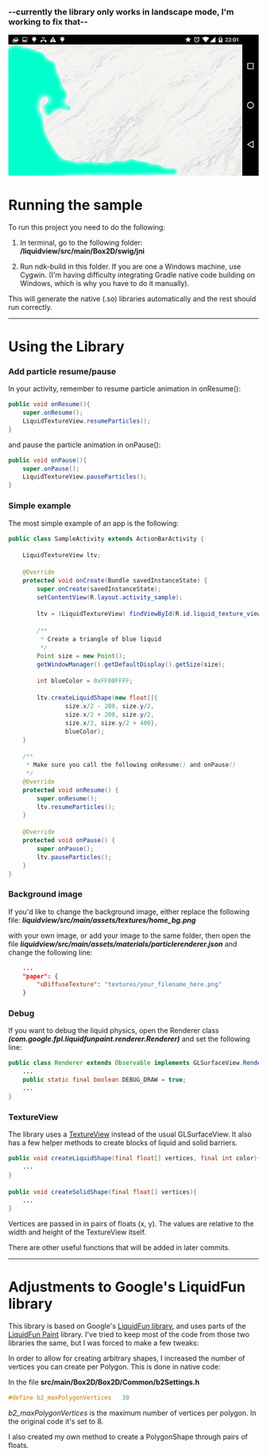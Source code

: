 ### **--currently the library only works in landscape mode, I'm working to fix that--**

![Sample liquid](screenshots/Screenshot_1.png)

# Running the sample
To run this project you need to do the following:

1. In terminal, go to the following folder:
**<project root>/liquidview/src/main/Box2D/swig/jni**

2. Run ndk-build in this folder. If you are one a Windows machine, use Cygwin.
(I'm having difficulty integrating Gradle native code building on Windows, which is why you have to do it manually).

This will generate the native (.so) libraries automatically and the rest should run correctly.

***

# Using the Library

### Add particle resume/pause
In your activity, remember to resume particle animation in onResume():

```java
public void onResume(){
    super.onResume();
    LiquidTextureView.resumeParticles();
}
```

and pause the particle animation in onPause():

```java
public void onPause(){
    super.onPause();
    LiquidTextureView.pauseParticles();
}
```

### Simple example
The most simple example of an app is the following:

```java
public class SampleActivity extends ActionBarActivity {

    LiquidTextureView ltv;

    @Override
    protected void onCreate(Bundle savedInstanceState) {
        super.onCreate(savedInstanceState);
        setContentView(R.layout.activity_sample);

        ltv = (LiquidTextureView) findViewById(R.id.liquid_texture_view);

        /**
         * Create a triangle of blue liquid
         */
        Point size = new Point();
        getWindowManager().getDefaultDisplay().getSize(size);

        int blueColor = 0xFF00FFFF;

        ltv.createLiquidShape(new float[]{
                size.x/2 - 200, size.y/2,
                size.x/2 + 200, size.y/2,
                size.x/2, size.y/2 + 400},
                blueColor);
    }

    /**
     * Make sure you call the following onResume() and onPause()
     */
    @Override
    protected void onResume() {
        super.onResume();
        ltv.resumeParticles();
    }

    @Override
    protected void onPause() {
        super.onPause();
        ltv.pauseParticles();
    }
}
```

### Background image
If you'd like to change the background image, either replace the following file:
**_liquidview/src/main/assets/textures/home_bg.png_**

with your own image, or add your image to the same folder, then open the file
**_liquidview/src/main/assets/materials/particlerenderer.json_**
and change the following line:

```json
    ...
    "paper": {
        "uDiffuseTexture": "textures/your_filename_here.png"
    }
```


### Debug
If you want to debug the liquid physics, open the Renderer class
**_(com.google.fpl.liquidfunpaint.renderer.Renderer)_**
and set the following line:

```java
public class Renderer extends Observable implements GLSurfaceView.Renderer{
    ...
    public static final boolean DEBUG_DRAW = true;
    ...
}
```


### TextureView
The library uses a [TextureView](http://developer.android.com/reference/android/view/TextureView.html) instead of the usual GLSurfaceView.
It also has a few helper methods to create blocks of liquid and solid barriers.

```java
public void createLiquidShape(final float[] vertices, final int color){
    ...
}

public void createSolidShape(final float[] vertices){
    ...
}
```

Vertices are passed in in pairs of floats (x, y). The values are relative to the width and height of the TextureView itself.

There are other useful functions that will be added in later commits.

***

# Adjustments to Google's LiquidFun library
This library is based on Google's [LiquidFun library](http://google.github.io/liquidfun/), and uses parts of the [LiquidFun Paint](http://google.github.io/LiquidFunPaint/) library.
I've tried to keep most of the code from those two libraries the same, but I was forced to make a few tweaks:

In order to allow for creating arbitrary shapes, I increased the number of vertices you can create per Polygon. This is done in native code:

In the file **src/main/Box2D/Box2D/Common/b2Settings.h**

```cpp
#define b2_maxPolygonVertices	30
```

_b2_maxPolygonVertices_ is the maximum number of vertices per polygon. In the original code it's set to 8.

I also created my own method to create a PolygonShape through pairs of floats.